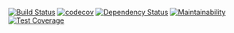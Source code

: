 [![Build Status](https://travis-ci.org/nicolalandro/fizz_buzz.svg?branch=master)](https://travis-ci.org/nicolalandro/fizz_buzz)
[![codecov](https://codecov.io/gh/nicolalandro/fizz_buzz/branch/master/graph/badge.svg)](https://codecov.io/gh/nicolalandro/fizz_buzz)
[![Dependency Status](https://www.versioneye.com/user/projects/5a7efc470fb24f33b0fcc301/badge.svg?style=flat-square)](https://www.versioneye.com/user/projects/5a7efc470fb24f33b0fcc301)
[![Maintainability](https://api.codeclimate.com/v1/badges/1af6998cc07fc376b135/maintainability)](https://codeclimate.com/github/nicolalandro/fizz_buzz/maintainability)
[![Test Coverage](https://api.codeclimate.com/v1/badges/1af6998cc07fc376b135/test_coverage)](https://codeclimate.com/github/nicolalandro/fizz_buzz/test_coverage)
